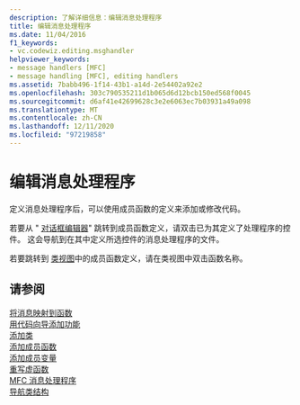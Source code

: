 ```yaml
---
description: 了解详细信息：编辑消息处理程序
title: 编辑消息处理程序
ms.date: 11/04/2016
f1_keywords:
- vc.codewiz.editing.msghandler
helpviewer_keywords:
- message handlers [MFC]
- message handling [MFC], editing handlers
ms.assetid: 7babb496-1f14-43b1-a14d-2e54402a92e2
ms.openlocfilehash: 303c790535211d1b065d6d12bcb150ed568f0045
ms.sourcegitcommit: d6af41e42699628c3e2e6063ec7b03931a49a098
ms.translationtype: MT
ms.contentlocale: zh-CN
ms.lasthandoff: 12/11/2020
ms.locfileid: "97219858"
---
```

# <a name="editing-a-message-handler"></a>编辑消息处理程序

定义消息处理程序后，可以使用成员函数的定义来添加或修改代码。

若要从 " [对话框编辑器](../../windows/dialog-editor.md)" 跳转到成员函数定义，请双击已为其定义了处理程序的控件。 这会导航到在其中定义所选控件的消息处理程序的文件。

若要跳转到 [类视图](/visualstudio/ide/viewing-the-structure-of-code)中的成员函数定义，请在类视图中双击函数名称。

## <a name="see-also"></a>请参阅

[将消息映射到函数](../../mfc/reference/mapping-messages-to-functions.md)<br/>
[用代码向导添加功能](../../ide/adding-functionality-with-code-wizards-cpp.md)<br/>
[添加类](../../ide/adding-a-class-visual-cpp.md)<br/>
[添加成员函数](../../ide/adding-a-member-function-visual-cpp.md)<br/>
[添加成员变量](../../ide/adding-a-member-variable-visual-cpp.md)<br/>
[重写虚函数](../../ide/overriding-a-virtual-function-visual-cpp.md)<br/>
[MFC 消息处理程序](../../mfc/reference/adding-an-mfc-message-handler.md)<br/>
[导航类结构](../../ide/navigate-code-cpp.md)
